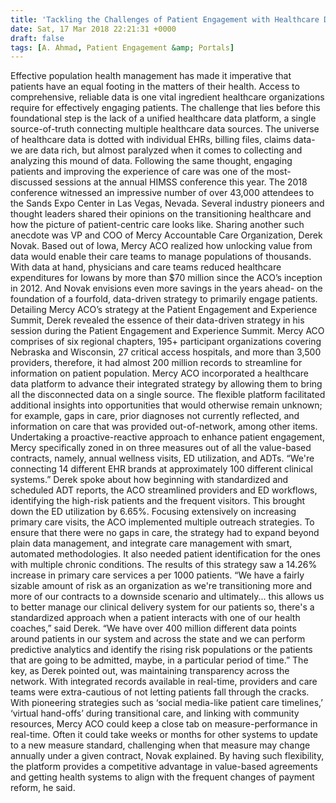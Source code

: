 ```yaml
---
title: 'Tackling the Challenges of Patient Engagement with Healthcare Data'
date: Sat, 17 Mar 2018 22:21:31 +0000
draft: false
tags: [A. Ahmad, Patient Engagement &amp; Portals]
---
```


Effective population health management has made it imperative that patients have an equal footing in the matters of their health. Access to comprehensive, reliable data is one vital ingredient healthcare organizations require for effectively engaging patients. The challenge that lies before this foundational step is the lack of a unified healthcare data platform, a single source-of-truth connecting multiple healthcare data sources. The universe of healthcare data is dotted with individual EHRs, billing files, claims data- we are data rich, but almost paralyzed when it comes to collecting and analyzing this mound of data. Following the same thought, engaging patients and improving the experience of care was one of the most-discussed sessions at the annual HIMSS conference this year. The 2018 conference witnessed an impressive number of over 43,000 attendees to the Sands Expo Center in Las Vegas, Nevada. Several industry pioneers and thought leaders shared their opinions on the transitioning healthcare and how the picture of patient-centric care looks like. Sharing another such anecdote was VP and COO of Mercy Accountable Care Organization, Derek Novak. Based out of Iowa, Mercy ACO realized how unlocking value from data would enable their care teams to manage populations of thousands. With data at hand, physicians and care teams reduced healthcare expenditures for Iowans by more than $70 million since the ACO’s inception in 2012. And Novak envisions even more savings in the years ahead- on the foundation of a fourfold, data-driven strategy to primarily engage patients. Detailing Mercy ACO’s strategy at the Patient Engagement and Experience Summit, Derek revealed the essence of their data-driven strategy in his session during the Patient Engagement and Experience Summit. Mercy ACO comprises of six regional chapters, 195+ participant organizations covering Nebraska and Wisconsin, 27 critical access hospitals, and more than 3,500 providers, therefore, it had almost 200 million records to streamline for information on patient population. Mercy ACO incorporated a healthcare data platform to advance their integrated strategy by allowing them to bring all the disconnected data on a single source. The flexible platform facilitated additional insights into opportunities that would otherwise remain unknown; for example, gaps in care, prior diagnoses not currently reflected, and information on care that was provided out-of-network, among other items. Undertaking a proactive-reactive approach to enhance patient engagement, Mercy specifically zoned in on three measures out of all the value-based contracts, namely, annual wellness visits, ED utilization, and ADTs. “We're connecting 14 different EHR brands at approximately 100 different clinical  systems.” Derek spoke about how beginning with standardized and scheduled ADT reports, the ACO streamlined providers and ED workflows, identifying the high-risk patients and the frequent visitors. This brought down the ED utilization by 6.65%. Focusing extensively on increasing primary care visits, the ACO implemented multiple outreach strategies. To ensure that there were no gaps in care, the strategy had to expand beyond plain data management, and integrate care management with smart, automated methodologies. It also needed patient identification for the ones with multiple chronic conditions. The results of this strategy saw a 14.26% increase in primary care services a per 1000 patients. “We have a fairly sizable amount of risk as an organization as we're transitioning more and more of our contracts to a downside scenario and ultimately... this allows us to better manage our clinical delivery system for our patients so, there's a standardized approach when a patient interacts with one of our health coaches,” said Derek. “We have over 400 million different data points around patients in our system and across the state and we can perform predictive analytics and identify the rising risk populations or the patients that are going to be admitted, maybe, in a particular period of time.” The key, as Derek pointed out, was maintaining transparency across the network. With integrated records available in real-time, providers and care teams were extra-cautious of not letting patients fall through the cracks. With pioneering strategies such as ‘social media-like patient care timelines,’ ‘virtual hand-offs’ during transitional care, and linking with community resources, Mercy ACO could keep a close tab on measure-performance in real-time. Often it could take weeks or months for other systems to update to a new measure standard, challenging when that measure may change annually under a given contract, Novak explained. By having such flexibility, the platform provides a competitive advantage in value-based agreements and getting health systems to align with the frequent changes of payment reform, he said.